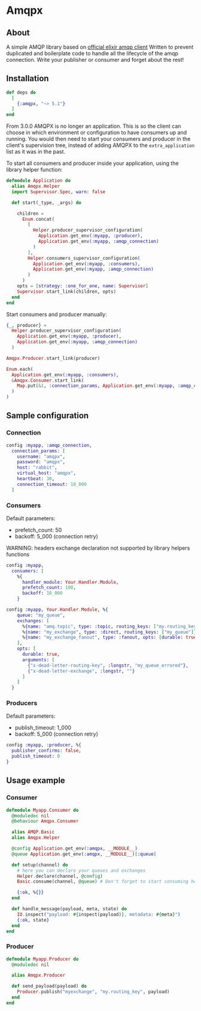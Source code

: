 Amqpx
=========

## About
A simple AMQP library based on [official elixir amqp client](https://hex.pm/packages/amqp)
Written to prevent duplicated and boilerplate code to handle all the lifecycle of the amqp connection. Write your publisher or consumer and forget about the rest!

## Installation

```elixir
def deps do
  [
    {:amqpx, "~> 5.1"}
  ]
end
```

From 3.0.0 AMQPX is no longer an application. This is so the client can choose in which environment or configuration to have consumers up and running.
You would then need to start your consumers and producer in the client's supervision tree, instead of adding AMQPX to the `extra_application` list as it was in the past.

To start all consumers and producer inside your application, using the library helper function:
```elixir
defmodule Application do
  alias Amqpx.Helper
  import Supervisor.Spec, warn: false

  def start(_type, _args) do

    children =
      Enum.concat(
        [
          Helper.producer_supervisor_configuration(
            Application.get_env(:myapp, :producer),
            Application.get_env(:myapp, :amqp_connection)
          )
        ],
        Helper.consumers_supervisor_configuration(
          Application.get_env(:myapp, :consumers),
          Application.get_env(:myapp, :amqp_connection)
        )
      )
    opts = [strategy: :one_for_one, name: Supervisor]
    Supervisor.start_link(children, opts)
  end
end
```

Start consumers and producer manually:
```elixir
{_, producer} =
  Helper.producer_supervisor_configuration(
    Application.get_env(:myapp, :producer),
    Application.get_env(:myapp, :amqp_connection)
  )

Amqpx.Producer.start_link(producer)

Enum.each(
  Application.get_env(:myapp, :consumers),
  &Amqpx.Consumer.start_link(
    Map.put(&1, :connection_params, Application.get_env(:myapp, :amqp_connection))
  )
)
```

## Sample configuration

### Connection
```elixir
config :myapp, :amqp_connection,
  connection_params: [
    username: "amqpx",
    password: "amqpx",
    host: "rabbit",
    virtual_host: "amqpx",
    heartbeat: 30,
    connection_timeout: 10_000
  ]
```

### Consumers
Default parameters:
- prefetch_count: 50
- backoff: 5_000 (connection retry)

WARNING: headers exchange declaration not supported by library helpers functions

```elixir
config :myapp,
  consumers: [
    %{
      handler_module: Your.Handler.Module,
      prefetch_count: 100,
      backoff: 10_000
    }

config :myapp, Your.Handler.Module, %{
    queue: "my_queue",
    exchanges: [
      %{name: "amq.topic", type: :topic, routing_keys: ["my.routing_key1","my.routing_key2"], opts: [durable: true]},
      %{name: "my_exchange", type: :direct, routing_keys: ["my_queue"]},
      %{name: "my_exchange_fanout", type: :fanout, opts: [durable: true]}
    ],
    opts: [
      durable: true,
      arguments: [
        {"x-dead-letter-routing-key", :longstr, "my_queue_errored"},
        {"x-dead-letter-exchange", :longstr, ""}
      ]
    ]
  }      
```

### Producers
Default parameters:
- publish_timeout: 1_000
- backoff: 5_000 (connection retry)
 
```elixir
config :myapp, :producer, %{
  publisher_confirms: false,
  publish_timeout: 0
}
```
## Usage example

### Consumer
```elixir
defmodule Myapp.Consumer do
  @moduledoc nil
  @behaviour Amqpx.Consumer

  alias AMQP.Basic
  alias Amqpx.Helper

  @config Application.get_env(:amqpx, __MODULE__)
  @queue Application.get_env(:amqpx, __MODULE__)[:queue]

  def setup(channel) do
    # here you can declare your queues and exchanges
    Helper.declare(channel, @config)
    Basic.consume(channel, @queue) # Don't forget to start consuming here!

    {:ok, %{}}
  end

  def handle_message(payload, meta, state) do
    IO.inspect("payload: #{inspect(payload)}, metadata: #{meta}")
    {:ok, state}
  end
end
```

### Producer
```elixir
defmodule Myapp.Producer do
  @moduledoc nil

  alias Amqpx.Producer

  def send_payload(payload) do
    Producer.publish("myexchange", "my.routing_key", payload)
  end
end
```
